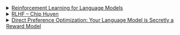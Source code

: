 <details>
<summary><a href="https://gist.github.com/yoavg/6bff0fecd65950898eba1bb321cfbd81">Reinforcement Learning for Language Models
</a></summary>

- Supervised learning (SFT) focuses on mimicking demonstrations, limiting generalisation and encouraging memorisation.  
- SFT lacks negative feedback, leading models to hallucinate when answers are unknown.  
- RL enables feedback-driven learning, discouraging falsehoods and encouraging diverse, valid responses.  
- RL supports abstention when the model lacks knowledge, promoting reliability over hallucination.  
- Knowledge-seeking queries benefit from RL by aligning responses with internal knowledge and penalising guessing.  
- RL is technically challenging, requiring effective reward design and scoring mechanisms, often reliant on human feedback.  
- Over-abstention risks exist, requiring careful balance in reward functions.  
- Automating feedback for RL via text-evaluation models is a promising direction to reduce reliance on human input.  
- Hybrid SFT and RL approaches leverage SFT for basic alignment and RL for factual accuracy and abstention.  
- Empirical debates highlight SFT's occasional advantage over RLHF, suggesting nuances in task-specific fine-tuning strategies.  

</details>
<details>
<summary><a href="https://huyenchip.com/2023/05/02/rlhf.html">RLHF – Chip Huyen
</a></summary>

</details>
<details>
<summary><a href="https://arxiv.org/pdf/2305.18290">Direct Preference Optimization:
Your Language Model is Secretly a Reward Model
</a></summary>

Reinforcement learning in RLHF uses the objective:

<img src="http://latex.codecogs.com/gif.latex?\mathcal{L}_{\text{RL}}%20=%20-\mathbb{E}_{(s,%20a,%20r)}%20\left[%20\log%20\pi(a%20\mid%20s)%20\cdot%20\hat{r}%20\right]" />

where $ \hat{r} $ is the reward from a human-trained reward model. However, RLHF faces instability (e.g., PPO), high computational costs, reward hacking, and requires extensive hyperparameter tuning. DPO simplifies this by directly optimising preferences using a stable, maximum likelihood-inspired approach.

Direct Preference Optimization (DPO) reframes preference alignment as a direct likelihood optimisation task. The loss function is:

<img src="http://latex.codecogs.com/gif.latex?\mathcal{L}_{DPO}(\pi\theta;%20\pi_{\text{ref}})%20=%20-\mathbb{E}_{(x,%20y_w,%20y_l)%20\sim%20\mathcal{D}}%20\left[%20\log%20\sigma%20\left(%20\beta%20\log%20\frac{\pi\theta(y_w%20\mid%20x)}{\pi_{\text{ref}}(y_w%20\mid%20x)}%20-%20\beta%20\log%20\frac{\pi\theta(y_l%20\mid%20x)}{\pi_{\text{ref}}(y_l%20\mid%20x)}%20\right)%20\right]" />

Here, $ x $ is the input prompt, $ y_w $ the preferred response, $ y_l $ the less preferred response, and $ \pi_{\text{ref}} $ is the frozen pre-trained reference model. $ \beta $ scales preference weights.

The gradient adjusts probabilities to favour preferred outputs:

<img src="http://latex.codecogs.com/gif.latex?\nabla_\theta%20\mathcal{L}_{DPO}%20=%20\mathbb{E}\left[%20\sigma(...)%20\cdot%20\left(%20\nabla_\theta%20\log%20\pi_\theta(y_w%20\mid%20x)%20-%20\nabla_\theta%20\log%20\pi_\theta(y_l%20\mid%20x)%20\right)%20\right]" />

Unlike RLHF, DPO eliminates explicit reward modelling and reinforcement learning, reducing computational overhead and stabilising training while maintaining alignment effectiveness.


</details>
